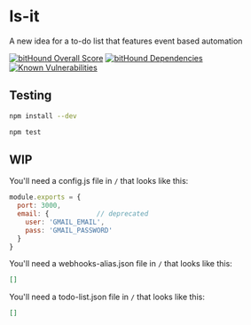 # ls-it
A new idea for a to-do list that features event based automation

[![bitHound Overall Score](https://www.bithound.io/github/pranaygp/ls-it/badges/score.svg)](https://www.bithound.io/github/pranaygp/ls-it)
[![bitHound Dependencies](https://www.bithound.io/github/pranaygp/ls-it/badges/dependencies.svg)](https://www.bithound.io/github/pranaygp/ls-it/master/dependencies/npm)
[![Known Vulnerabilities](https://snyk.io/test/github/pranaygp/ls-it/badge.svg)](https://snyk.io/test/github/pranaygp/ls-it)

## Testing

```bash
npm install --dev

npm test
```


## WIP


You'll need a config.js file in `/` that looks like this:

```js
module.exports = {
  port: 3000,
  email: {            // deprecated
    user: 'GMAIL_EMAIL',
    pass: 'GMAIL_PASSWORD'
  }
}
```

You'll need a webhooks-alias.json file in `/` that looks like this:

```json
[]
```

You'll need a todo-list.json file in `/` that looks like this:

```json
[]
```


